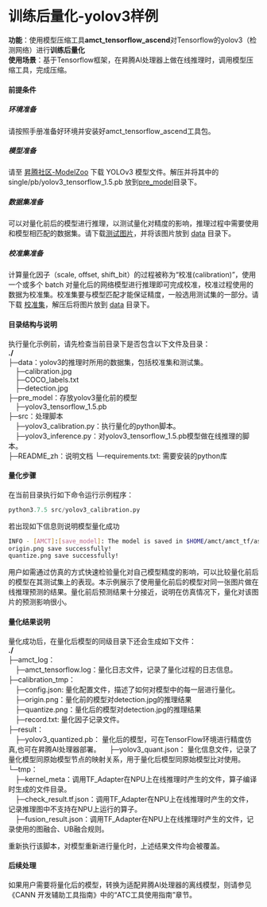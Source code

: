 # 训练后量化-yolov3样例
**功能**：使用模型压缩工具**amct_tensorflow_ascend**对Tensorflow的yolov3（检测网络）进行**训练后量化**   
**使用场景**：基于Tensorflow框架，在昇腾AI处理器上做在线推理时，调用模型压缩工具，完成压缩。 

#### 前提条件
##### 环境准备
请按照手册准备好环境并安装好amct_tensorflow_ascend工具包。
##### 模型准备
请至
[昇腾社区-ModelZoo](https://ascend.huawei.com/zh/#/software/modelzoo/detail/C/210261e64adc42d2b3d84c447844e4c7)
下载 YOLOv3 模型文件。解压并将其中的 single/pb/yolov3_tensorflow_1.5.pb 放到[pre_model](./pre_model)目录下。
##### 数据集准备
可以对量化前后的模型进行推理，以测试量化对精度的影响，推理过程中需要使用和模型相匹配的数据集。请下载[测试图片](https://c7xcode.obs.cn-north-4.myhuaweicloud.com/models/yolo_v3_calibration/detection.jpg)，并将该图片放到 [data](./data/) 目录下。
##### 校准集准备
计算量化因子（scale, offset, shift_bit）的过程被称为“校准(calibration)”，使用一个或多个 batch 对量化后的网络模型进行推理即可完成校准，校准过程使用的数据为校准集。校准集要与模型匹配才能保证精度，一般选用测试集的一部分。请下载
[校准集](https://c7xcode.obs.cn-north-4.myhuaweicloud.com/models/yolo_v3_calibration/calibration.jpg)，解压后将图片放到 [data](./data/) 目录下。

#### 目录结构与说明
执行量化示例前，请先检查当前目录下是否包含以下文件及目录：  
**./**   
├─data：yolov3的推理时所用的数据集，包括校准集和测试集。   
&emsp;├─calibration.jpg  
&emsp;├─COCO_labels.txt   
&emsp;├─detection.jpg   
├─pre_model：存放yolov3量化前的模型  
&emsp;├─yolov3_tensorflow_1.5.pb   
├─src：处理脚本   
&emsp;├─yolov3_calibration.py：执行量化的python脚本。   
&emsp;├─yolov3_inference.py：对yolov3_tensorflow_1.5.pb模型做在线推理的脚本。   
├─README_zh：说明文档
└─requirements.txt: 需要安装的python库
#### 量化步骤
在当前目录执行如下命令运行示例程序：
```python
python3.7.5 src/yolov3_calibration.py
```

若出现如下信息则说明模型量化成功
```bash
INFO - [AMCT]:[save_model]: The model is saved in $HOME/amct/amct_tf/ascend_sample/yolov3/result/yolov3_quantized.pb
origin.png save successfully!
quantize.png save successfully!
```
用户如需通过仿真的方式快速检验量化对自己模型精度的影响，可以比较量化前后的模型在其测试集上的表现。本示例展示了使用量化前后的模型对同一张图片做在线推理预测的结果。量化前后预测结果十分接近，说明在仿真情况下，量化对该图片的预测影响很小。

#### 量化结果说明
量化成功后，在量化后模型的同级目录下还会生成如下文件：   
**./**   
├─amct_log：   
&emsp;├─amct_tensorflow.log：量化日志文件，记录了量化过程的日志信息。    
├─calibration_tmp：  
&emsp;├─config.json: 量化配置文件，描述了如何对模型中的每一层进行量化。  
&emsp;├─origin.png：量化前的模型对detection.jpg的推理结果   
&emsp;├─quantize.png：量化后的模型对detection.jpg的推理结果   
&emsp;├─record.txt: 量化因子记录文件。  
├─result：   
&emsp;├─yolov3_quantized.pb： 量化后的模型，可在TensorFlow环境进行精度仿真,也可在昇腾AI处理器部署。
&emsp;├─yolov3_quant.json： 量化信息文件，记录了量化模型同原始模型节点的映射关系，用于量化后模型同原始模型比对使用。   
└─tmp：   
&emsp;├─kernel_meta：调用TF_Adapter在NPU上在线推理时产生的文件，算子编译时生成的文件目录。    
&emsp;├─check_result.tf.json：调用TF_Adapter在NPU上在线推理时产生的文件，记录推理图中不支持在NPU上运行的算子。  
&emsp;├─fusion_result.json：调用TF_Adapter在NPU上在线推理时产生的文件，记录使用的图融合、UB融合规则。  

重新执行该脚本，对模型重新进行量化时，上述结果文件均会被覆盖。

#### 后续处理
如果用户需要将量化后的模型，转换为适配昇腾AI处理器的离线模型，则请参见《CANN 开发辅助工具指南》中的“ATC工具使用指南”章节。